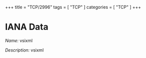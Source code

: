 +++
title = "TCP/2996"
tags = [ "TCP" ]
categories = [ "TCP" ]
+++

# IANA Data

_Name:_ vsixml

_Description:_ vsixml

